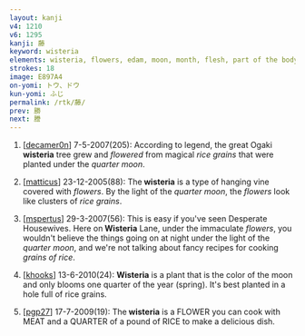 ```yaml
---
layout: kanji
v4: 1210
v6: 1295
kanji: 藤
keyword: wisteria
elements: wisteria, flowers, edam, moon, month, flesh, part of the body, quarter, grains of rice
strokes: 18
image: E897A4
on-yomi: トウ、ドウ
kun-yomi: ふじ
permalink: /rtk/藤/
prev: 勝
next: 謄
---
```


1) [<a href="http://kanji.koohii.com/profile/decamer0n">decamer0n</a>] 7-5-2007(205): According to legend, the great Ogaki<strong> wisteria</strong> tree grew and <em>flowered</em> from magical <em>rice grains</em> that were planted under the <em>quarter</em> <em>moon</em>.

2) [<a href="http://kanji.koohii.com/profile/matticus">matticus</a>] 23-12-2005(88): The<strong> wisteria</strong> is a type of hanging vine covered with <em>flowers</em>. By the light of the <em>quarter</em> <em>moon</em>, the <em>flowers</em> look like clusters of <em>rice grains</em>.

3) [<a href="http://kanji.koohii.com/profile/mspertus">mspertus</a>] 29-3-2007(56): This is easy if you&#039;ve seen Desperate Housewives. Here on<strong> Wisteria</strong> Lane, under the immaculate <em>flowers</em>, you wouldn&#039;t believe the things going on at night under the light of the <em>quarter moon</em>, and we&#039;re not talking about fancy recipes for cooking <em>grains of rice</em>.

4) [<a href="http://kanji.koohii.com/profile/khooks">khooks</a>] 13-6-2010(24): <strong>Wisteria</strong> is a plant that is the color of the moon and only blooms one quarter of the year (spring). It&#039;s best planted in a hole full of rice grains.

5) [<a href="http://kanji.koohii.com/profile/pgp27">pgp27</a>] 17-7-2009(19): The<strong> wisteria</strong> is a FLOWER you can cook with MEAT and a QUARTER of a pound of RICE to make a delicious dish.

